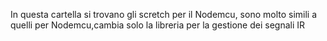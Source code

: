 In questa cartella si trovano gli scretch per il Nodemcu, sono molto simili a quelli per Nodemcu,cambia solo 
la libreria per la gestione dei segnali IR
